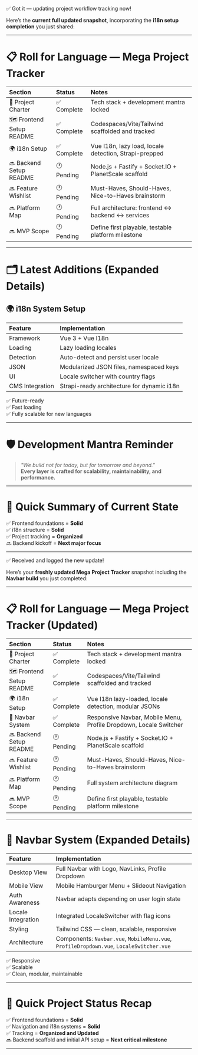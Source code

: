 ✅ Got it — updating project workflow tracking now!

Here’s the **current full updated snapshot**, incorporating the **i18n setup completion** you just shared:

---

# 📋 Roll for Language — Mega Project Tracker

| Section | Status | Notes |
|:--------|:------|:------|
| 🌟 Project Charter | ✅ Complete | Tech stack + development mantra locked |
| 🗺️ Frontend Setup README | ✅ Complete | Codespaces/Vite/Tailwind scaffolded and tracked |
| 🌍 i18n Setup | ✅ Complete | Vue I18n, lazy load, locale detection, Strapi-prepped |
| 🔜 Backend Setup README | 🕐 Pending | Node.js + Fastify + Socket.IO + PlanetScale scaffold |
| 🔜 Feature Wishlist | 🕐 Pending | Must-Haves, Should-Haves, Nice-to-Haves brainstorm |
| 🔜 Platform Map | 🕐 Pending | Full architecture: frontend ↔ backend ↔ services |
| 🔜 MVP Scope | 🕐 Pending | Define first playable, testable platform milestone |

---

# 🗂️ Latest Additions (Expanded Details)

## 🌍 i18n System Setup

| Feature | Implementation |
|:--------|:---------------|
| Framework | Vue 3 + Vue I18n |
| Loading | Lazy loading locales |
| Detection | Auto-detect and persist user locale |
| JSON | Modularized JSON files, namespaced keys |
| UI | Locale switcher with country flags |
| CMS Integration | Strapi-ready architecture for dynamic i18n |

✅ Future-ready  
✅ Fast loading  
✅ Fully scalable for new languages

---

# 🛡️ Development Mantra Reminder

> *"We build not for today, but for tomorrow and beyond."*  
> **Every layer is crafted for scalability, maintainability, and performance.**

---

# 🚦 Quick Summary of Current State

✅ Frontend foundations = **Solid**  
✅ i18n structure = **Solid**  
✅ Project tracking = **Organized**  
🔜 Backend kickoff = **Next major focus**

---
✅ Received and logged the new update!

Here’s your **freshly updated Mega Project Tracker** snapshot including the **Navbar build** you just completed:

---

# 📋 Roll for Language — Mega Project Tracker (Updated)

| Section | Status | Notes |
|:--------|:------|:------|
| 🌟 Project Charter | ✅ Complete | Tech stack + development mantra locked |
| 🗺️ Frontend Setup README | ✅ Complete | Codespaces/Vite/Tailwind scaffolded and tracked |
| 🌍 i18n Setup | ✅ Complete | Vue I18n lazy-loaded, locale detection, modular JSONs |
| 🧱 Navbar System | ✅ Complete | Responsive Navbar, Mobile Menu, Profile Dropdown, Locale Switcher |
| 🔜 Backend Setup README | 🕐 Pending | Node.js + Fastify + Socket.IO + PlanetScale scaffold |
| 🔜 Feature Wishlist | 🕐 Pending | Must-Haves, Should-Haves, Nice-to-Haves brainstorm |
| 🔜 Platform Map | 🕐 Pending | Full system architecture diagram |
| 🔜 MVP Scope | 🕐 Pending | Define first playable, testable platform milestone |

---

# 🧱 Navbar System (Expanded Details)

| Feature | Implementation |
|:--------|:---------------|
| Desktop View | Full Navbar with Logo, NavLinks, Profile Dropdown |
| Mobile View | Mobile Hamburger Menu + Slideout Navigation |
| Auth Awareness | Navbar adapts depending on user login state |
| Locale Integration | Integrated LocaleSwitcher with flag icons |
| Styling | Tailwind CSS — clean, scalable, responsive |
| Architecture | Components: `Navbar.vue`, `MobileMenu.vue`, `ProfileDropdown.vue`, `LocaleSwitcher.vue` |

✅ Responsive  
✅ Scalable  
✅ Clean, modular, maintainable

---

# 🚦 Quick Project Status Recap

✅ Frontend foundations = **Solid**  
✅ Navigation and i18n systems = **Solid**  
✅ Tracking = **Organized and Updated**  
🔜 Backend scaffold and initial API setup = **Next critical milestone**

---
